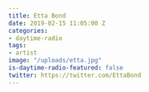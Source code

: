 ```yaml
---
title: Etta Bond
date: 2019-02-15 11:05:00 Z
categories:
- daytime-radio
tags:
- artist
image: "/uploads/etta.jpg"
is-daytime-radio-featured: false
twitter: https://twitter.com/EttaBond
---
```


